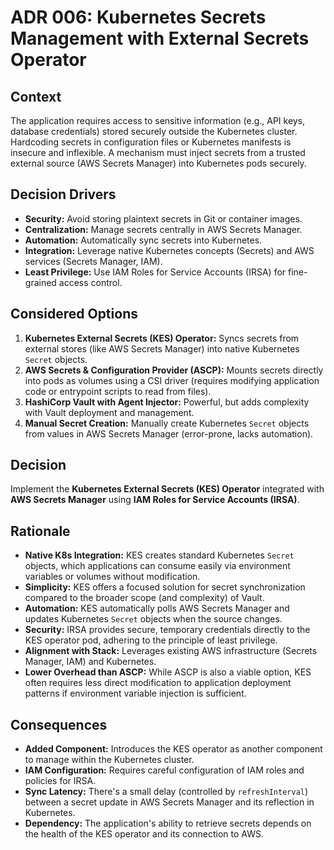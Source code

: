 # ADR 006: Kubernetes Secrets Management with External Secrets Operator

## Context

The application requires access to sensitive information (e.g., API keys, database credentials) stored securely outside the Kubernetes cluster. Hardcoding secrets in configuration files or Kubernetes manifests is insecure and inflexible. A mechanism must inject secrets from a trusted external source (AWS Secrets Manager) into Kubernetes pods securely.

## Decision Drivers

*   **Security:** Avoid storing plaintext secrets in Git or container images.
*   **Centralization:** Manage secrets centrally in AWS Secrets Manager.
*   **Automation:** Automatically sync secrets into Kubernetes.
*   **Integration:** Leverage native Kubernetes concepts (Secrets) and AWS services (Secrets Manager, IAM).
*   **Least Privilege:** Use IAM Roles for Service Accounts (IRSA) for fine-grained access control.

## Considered Options

1.  **Kubernetes External Secrets (KES) Operator:** Syncs secrets from external stores (like AWS Secrets Manager) into native Kubernetes `Secret` objects.
2.  **AWS Secrets & Configuration Provider (ASCP):** Mounts secrets directly into pods as volumes using a CSI driver (requires modifying application code or entrypoint scripts to read from files).
3.  **HashiCorp Vault with Agent Injector:** Powerful, but adds complexity with Vault deployment and management.
4.  **Manual Secret Creation:** Manually create Kubernetes `Secret` objects from values in AWS Secrets Manager (error-prone, lacks automation).

## Decision

Implement the **Kubernetes External Secrets (KES) Operator** integrated with **AWS Secrets Manager** using **IAM Roles for Service Accounts (IRSA)**.

## Rationale

*   **Native K8s Integration:** KES creates standard Kubernetes `Secret` objects, which applications can consume easily via environment variables or volumes without modification.
*   **Simplicity:** KES offers a focused solution for secret synchronization compared to the broader scope (and complexity) of Vault.
*   **Automation:** KES automatically polls AWS Secrets Manager and updates Kubernetes `Secret` objects when the source changes.
*   **Security:** IRSA provides secure, temporary credentials directly to the KES operator pod, adhering to the principle of least privilege.
*   **Alignment with Stack:** Leverages existing AWS infrastructure (Secrets Manager, IAM) and Kubernetes.
*   **Lower Overhead than ASCP:** While ASCP is also a viable option, KES often requires less direct modification to application deployment patterns if environment variable injection is sufficient.

## Consequences

*   **Added Component:** Introduces the KES operator as another component to manage within the Kubernetes cluster.
*   **IAM Configuration:** Requires careful configuration of IAM roles and policies for IRSA.
*   **Sync Latency:** There's a small delay (controlled by `refreshInterval`) between a secret update in AWS Secrets Manager and its reflection in Kubernetes.
*   **Dependency:** The application's ability to retrieve secrets depends on the health of the KES operator and its connection to AWS.
